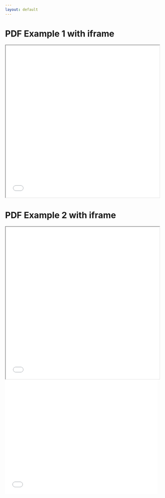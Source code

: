 ```yaml
---
layout: default
---
```


<h1>PDF Example 1 with iframe</h1>
<iframe src="/NEW_PDF.pdf" width="100%" height="500px">
</iframe>
      
<h1>PDF Example 2 with iframe</h1>
<iframe src="/NEW_PDF.pdf" width="100%" height="500px">
</iframe>
      
<embed src="/NEW_PDF.pdf" width="500" height="375" type="application/pdf">
